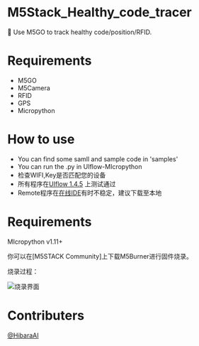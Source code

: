 # M5Stack_Healthy_code_tracer
:milky_way: Use M5GO to track healthy code/position/RFID.

# Requirements
- M5GO
- M5Camera
- RFID
- GPS
- Micropython

# How to use
- You can find some samll and sample code in 'samples'
- You can run the .py in UIflow-MIcropython
 - 检查WIFI,Key是否匹配您的设备
 - 所有程序在[UIflow 1.4.5](https://flow.m5stack.com/) 上测试通过
 - Remote程序在[在线IDE](https://flow.m5stack.com/)有时不稳定，建议下载至本地

# Requirements
MIcropython  v1.11+

你可以在[M5STACK Community]上下载M5Burner进行固件烧录。

烧录过程：

![烧录界面](https://img-blog.csdnimg.cn/20200511000423632.png?x-oss-process=image/watermark,type_ZmFuZ3poZW5naGVpdGk,shadow_10,text_aHR0cHM6Ly9ibG9nLmNzZG4ubmV0L3dlaXhpbl80NjIzMzMyMw==,size_16,color_FFFFFF,t_70)

# Contributers
[@HibaraAI](https://github.com/DaiyangLuan)
